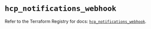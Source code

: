 # `hcp_notifications_webhook`

Refer to the Terraform Registry for docs: [`hcp_notifications_webhook`](https://registry.terraform.io/providers/hashicorp/hcp/0.91.1/docs/resources/notifications_webhook).
